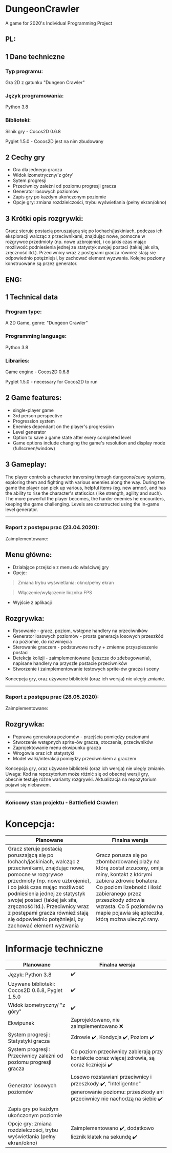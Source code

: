 # DungeonCrawler
A game for 2020's Individual Programming Project
## PL:
## 1 Dane techniczne 
### Typ programu: 
Gra 2D z gatunku "Dungeon Crawler"
### Język programowania: 
Python 3.8
### Biblioteki: 
Silnik gry - Cocos2D 0.6.8

Pyglet 1.5.0 - Cocos2D jest na nim zbudowany
## 2 Cechy gry 
- Gra dla jednego gracza 
- Widok izometryczny/’z góry’ 
- Sytem progresji 
- Przeciwnicy zależni od poziomu progresji gracza 
- Generator losowych poziomów
- Zapis gry po każdym ukończonym poziomie
- Opcje gry: zmiana rozdzielczości, trybu wyświetlania (pełny ekran/okno)
## 3 Krótki opis rozgrywki: 
Gracz steruje postacią poruszającą się po lochach/jaskiniach, podczas ich eksploracji walcząc z przeciwnikami, znajdując nowe, pomocne w rozgrywce przedmioty (np. nowe uzbrojenie), i co jakiś czas mając możliwość podniesienia jednej ze statystyk swojej postaci (takiej jak siła, zręczność itd.). Przeciwnicy wraz z postępami gracza również stają się odpowiednio potężniejsi, by zachować element wyzwania. Kolejne poziomy konstruowane są przez generator.

## ENG:
## 1 Technical data
### Program type:
A 2D Game, genre: "Dungeon Crawler"
### Programming language:
Python 3.8
### Libraries:
Game engine - Cocos2D 0.6.8

Pyglet 1.5.0 - necessary for Cocos2D to run
## 2 Game features:
- single-player game 
- 3rd person perspective 
- Progression system
- Enemies dependant on the player's progression
- Level generator
- Option to save a game state after every completed level
- Game options include changing the game's resolution and display mode (fullscreen/window)
## 3 Gameplay:
The player controls a character traversing through dungeons/cave systems, exploring them and fighting with various enemies along the way. During the game the player can pick up various, helpful items (eg. new armor), and has the ability to rise the character's statiscics (like strength, agility and such). The more powerful the player becomes, the harder enemies he encounters, keeping the game challenging. Levels are constructed using the in-game level generator.


----------------------------------------------------------------------------------------------------------------------------
### Raport z postępu prac (23.04.2020):
Zaimplementowane:
## Menu główne:
- Działające przejście z menu do właściwej gry
- Opcje:
> Zmiana trybu wyświetlania: okno/pełny ekran

> Włączenie/wyłączenie licznika FPS
- Wyjście z aplikacji
## Rozgrywka:
- Rysowanie - gracz, poziom, wstępne handlery na przeciwników
- Generator losowych poziomów - prosta generacja losowych przeszkód na poziomie, do rozwinięcia
- Sterowanie graczem - podstawowe ruchy + zmienne przyspieszenie postaci
- Detekcja kolizji - zaimplementowane (jeszcze do zdebugowania), napisane handlery na przyszłe postacie przeciwników
- Stworzenie i zaimplementowanie testowych sprite-ów gracza i sceny

Koncepcja gry, oraz używane biblioteki (oraz ich wersja) nie uległy zmianie.

----------------------------------------------------------------------------------------------------------------------------
### Raport z postępu prac (28.05.2020):
Zaimplementowane:
## Rozgrywka:
- Poprawa generatora poziomów - przejścia pomiędzy poziomami
- Stworzenie wstępnych sprite-ów gracza, otoczenia, przeciwników
- Zaprojektowanie menu ekwipunku gracza
- Wrogowie oraz ich statystyki
- Model walki/interakcji pomiędzy przeciwnikiem a graczem

Koncepcja gry, oraz używane biblioteki (oraz ich wersja) nie uległy zmianie.\
Uwaga: Kod na repozytorium może różnić się od obecnej wersji gry, obecnie testuję różne warianty rozgrywki. Aktualizacja na repozytorium pojawi się niebawem.


----------------------------------------------------------------------------------------------------------------------------
### Końcowy stan projektu - Battlefield Crawler:


# Koncepcja:
Planowane | Finalna wersja
------------ | -------------
Gracz steruje postacią poruszającą się po lochach/jaskiniach, walcząc z przeciwnikami, znajdując nowe, pomocne w rozgrywce przedmioty (np. nowe uzbrojenie), i co jakiś czas mając możliwość podniesienia jednej ze statystyk swojej postaci (takiej jak siła, zręczność itd.). Przeciwnicy wraz z postępami gracza również stają się odpowiednio potężniejsi, by zachować element wyzwania| Gracz porusza się po zbombardowanej plaży na którą został zrzucony, omija miny, kontakt z którymi zabiera zdrowie bohatera. Co poziom lizebność i ilość zabieranego przez przeszkody zdrowia wzrasta. Co 5 poziomów na mapie pojawia się apteczka, którą można uleczyć rany.

# Informacje techniczne
Planowane | Finalna wersja
------------ | -------------
Język: Python 3.8 | :heavy_check_mark:
Używane biblioteki: Cocos2D 0.6.8, Pyglet 1.5.0 | :heavy_check_mark:
Widok izometryczny/ "z góry" | :heavy_check_mark:
Ekwipunek | Zaprojektowano, nie zaimplementowano :x:
System progresji: Statystyki gracza | Zdrowie :heavy_check_mark:, Kondycja :heavy_check_mark:, Poziom :heavy_check_mark:
System progresji: Przeciwnicy zależni od poziomu progresji gracza  | Co poziom przeciwnicy zabierają przy kontakcie coraz więcej zdrowia, są coraz liczniejsi :heavy_check_mark:
Generator losowych poziomów | Losowo rozstawiani przeciwnicy i przeszkody :heavy_check_mark:, "Inteligentne" generowanie poziomu: przeszkody ani przeciwnicy nie nachodzą na siebie :heavy_check_mark:
Zapis gry po każdym ukończonym poziomie |
Opcje gry: zmiana rozdzielczości, trybu wyświetlania (pełny ekran/okno) | Zaimplementowano :heavy_check_mark:, dodatkowo licznik klatek na sekundę :heavy_check_mark:

